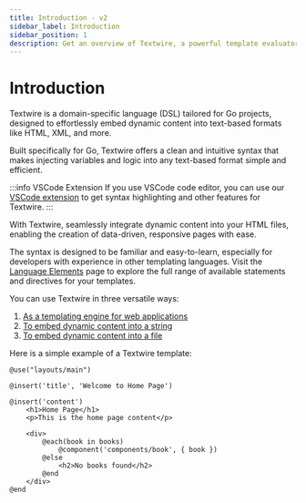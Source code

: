 ```yaml
---
title: Introduction - v2
sidebar_label: Introduction
sidebar_position: 1
description: Get an overview of Textwire, a powerful template evaluator for Go developers, and learn about its features, syntax, and various use cases
---
```


# Introduction
Textwire is a domain-specific language (DSL) tailored for Go projects, designed to effortlessly embed dynamic content into text-based formats like HTML, XML, and more.

Built specifically for Go, Textwire offers a clean and intuitive syntax that makes injecting variables and logic into any text-based format simple and efficient.

:::info VSCode Extension
If you use VSCode code editor, you can use our [VSCode extension](https://marketplace.visualstudio.com/items?itemName=SerhiiCho.textwire) to get syntax highlighting and other features for Textwire.
:::

With Textwire, seamlessly integrate dynamic content into your HTML files, enabling the creation of data-driven, responsive pages with ease.

The syntax is designed to be familiar and easy-to-learn, especially for developers with experience in other templating languages. Visit the [Language Elements](/docs/v2/language-elements/) page to explore the full range of available statements and directives for your templates.

You can use Textwire in three versatile ways:
1. [As a templating engine for web applications](/docs/v2/guides/template-usage)
2. [To embed dynamic content into a string](/docs/v2/guides/eval-string)
3. [To embed dynamic content into a file](/docs/v2/guides/eval-file)

Here is a simple example of a Textwire template:

```textwire title="home.tw"
@use("layouts/main")

@insert('title', 'Welcome to Home Page')

@insert('content')
    <h1>Home Page</h1>
    <p>This is the home page content</p>

    <div>
        @each(book in books)
            @component('components/book', { book })
        @else
            <h2>No books found</h2>
        @end
    </div>
@end
```